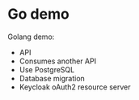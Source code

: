 # Go demo

Golang demo:
  - API
  - Consumes another API
  - Use PostgreSQL
  - Database migration
  - Keycloak oAuth2 resource server
